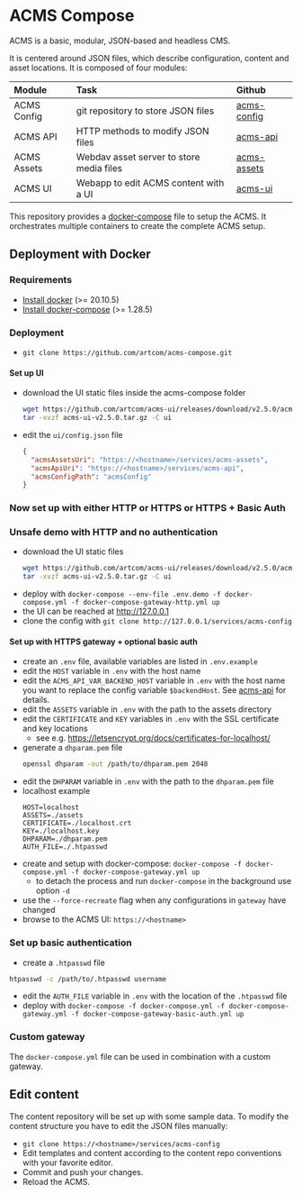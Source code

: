 # ACMS Compose

ACMS is a basic, modular, JSON-based and headless CMS.

It is centered around JSON files, which describe configuration, content and asset locations. It is composed of four modules:

| Module       | Task     | Github     |
| :------------- | :---------- | :----------- |
| ACMS Config | git repository to store JSON files  | [acms-config](https://github.com/artcom/acms-config)    |
| ACMS API | HTTP methods to modify JSON files  | [acms-api](https://github.com/artcom/acms-api)    |
| ACMS Assets | Webdav asset server to store media files  | [acms-assets](https://github.com/artcom/acms-assets)    |
| ACMS UI | Webapp to edit ACMS content with a UI | [acms-ui](https://github.com/artcom/acms-ui)    |

This repository provides a [docker-compose](./docker-compose.yml) file to setup the ACMS. It orchestrates multiple containers to create the complete ACMS setup.

## Deployment with Docker

### Requirements
* [Install docker](https://www.digitalocean.com/community/tutorials/how-to-install-and-use-docker-on-ubuntu-20-04) (>= 20.10.5)
* [Install docker-compose](https://www.digitalocean.com/community/tutorials/how-to-install-and-use-docker-compose-on-ubuntu-20-04) (>= 1.28.5)

### Deployment
* `git clone https://github.com/artcom/acms-compose.git`

#### Set up UI
* download the UI static files inside the acms-compose folder
  ```bash
  wget https://github.com/artcom/acms-ui/releases/download/v2.5.0/acms-ui-v2.5.0.tar.gz
  tar -xvzf acms-ui-v2.5.0.tar.gz -C ui
  ```
* edit the `ui/config.json` file
  ```json
  {
    "acmsAssetsUri": "https://<hostname>/services/acms-assets",
    "acmsApiUri": "https://<hostname>/services/acms-api",
    "acmsConfigPath": "acmsConfig"
  }
  ```

### Now set up with either HTTP or HTTPS or HTTPS + Basic Auth

### Unsafe demo with HTTP and no authentication

* download the UI static files
  ```bash
  wget https://github.com/artcom/acms-ui/releases/download/v2.5.0/acms-ui-v2.5.0.tar.gz
  tar -xvzf acms-ui-v2.5.0.tar.gz -C ui
  ```
* deploy with `docker-compose --env-file .env.demo -f docker-compose.yml -f docker-compose-gateway-http.yml up`
* the UI can be reached at http://127.0.0.1
* clone the config with `git clone http://127.0.0.1/services/acms-config`

#### Set up with HTTPS gateway + optional basic auth

* create an `.env` file, available variables are listed in `.env.example`
* edit the `HOST` variable in `.env` with the host name
* edit the `ACMS_API_VAR_BACKEND_HOST` variable in `.env` with the host name you want to replace the config variable `$backendHost`. See [acms-api](https://github.com/artcom/acms-api) for details.
* edit the `ASSETS` variable in `.env` with the path to the assets directory
* edit the `CERTIFICATE` and `KEY` variables in `.env` with the SSL certificate and key locations
  * see e.g. https://letsencrypt.org/docs/certificates-for-localhost/
* generate a `dhparam.pem` file
  ```bash
  openssl dhparam -out /path/to/dhparam.pem 2048
  ```
* edit the `DHPARAM` variable in `.env` with the path to the `dhparam.pem` file
* localhost example
  ```
  HOST=localhost
  ASSETS=./assets
  CERTIFICATE=./localhost.crt
  KEY=./localhost.key
  DHPARAM=./dhparam.pem
  AUTH_FILE=./.htpasswd
  ```
* create and setup with docker-compose: `docker-compose -f docker-compose.yml -f docker-compose-gateway.yml up`
  * to detach the process and run `docker-compose` in the background use option `-d`
* use the `--force-recreate` flag when any configurations in `gateway` have changed
* browse to the ACMS UI: `https://<hostname>`

### Set up basic authentication

* create a `.htpasswd` file
```bash
htpasswd -c /path/to/.htpasswd username
```
* edit the `AUTH_FILE` variable in `.env` with the location of the `.htpasswd` file
* deploy with `docker-compose -f docker-compose.yml -f docker-compose-gateway.yml -f docker-compose-gateway-basic-auth.yml up`

### Custom gateway

The `docker-compose.yml` file can be used in combination with a custom gateway.

## Edit content

The content repository will be set up with some sample data. To modify the content structure you have to edit the JSON files manually:
* `git clone https://<hostname>/services/acms-config`
* Edit templates and content according to the content repo conventions with your favorite editor.
* Commit and push your changes.
* Reload the ACMS.
